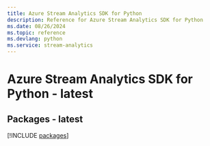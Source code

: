 ```yaml
---
title: Azure Stream Analytics SDK for Python
description: Reference for Azure Stream Analytics SDK for Python
ms.date: 08/26/2024
ms.topic: reference
ms.devlang: python
ms.service: stream-analytics
---
```

# Azure Stream Analytics SDK for Python - latest
## Packages - latest
[!INCLUDE [packages](stream-analytics-index.md)]